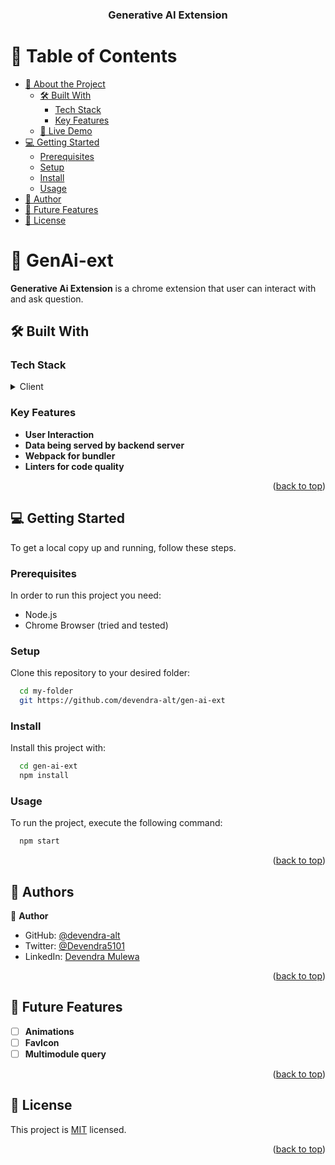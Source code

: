 <div align="center">

  <h3><b>Generative AI Extension</b></h3>

</div>

# 📗 Table of Contents

- [📖 About the Project](#about-project)
  - [🛠 Built With](#built-with)
    - [Tech Stack](#tech-stack)
    - [Key Features](#key-features)
  - [🚀 Live Demo](#live-demo)
- [💻 Getting Started](#getting-started)
  - [Prerequisites](#prerequisites)
  - [Setup](#setup)
  - [Install](#install)
  - [Usage](#usage)
- [👥 Author](#authors)
- [🔭 Future Features](#future-features)
- [📝 License](#license)

<!-- PROJECT DESCRIPTION -->

# 📖 GenAi-ext <a name="about-project"></a>

**Generative Ai Extension** is a chrome extension that user can interact with and ask question.

## 🛠 Built With <a name="built-with"></a>

### Tech Stack <a name="tech-stack"></a>

<details>
  <summary>Client</summary>
  <ul>
    <li><a href="https://webpack.js.org/">webpack</a></li>
    <li><a href="https://developer.mozilla.org/en-US/">Javascript</a></li>
    <li><a href="https://developer.mozilla.org/en-US/">HTML5</a></li>
    <li><a href="https://developer.mozilla.org/en-US/">CSS3</a></li>
  </ul>
</details>

<!-- Features -->

### Key Features <a name="key-features"></a>

- **User Interaction**
- **Data being served by backend server**
- **Webpack for bundler**
- **Linters for code quality**

<p align="right">(<a href="#readme-top">back to top</a>)</p>

<!-- GETTING STARTED -->

## 💻 Getting Started <a name="getting-started"></a>

To get a local copy up and running, follow these steps.

### Prerequisites

In order to run this project you need:

- Node.js
- Chrome Browser (tried and tested)

### Setup

Clone this repository to your desired folder:

```sh
  cd my-folder
  git https://github.com/devendra-alt/gen-ai-ext
```

### Install

Install this project with:

```sh
  cd gen-ai-ext
  npm install
```

### Usage

To run the project, execute the following command:

```sh
  npm start
```

<p align="right">(<a href="#readme-top">back to top</a>)</p>

<!-- AUTHORS -->

## 👥 Authors <a name="authors"></a>

👤 **Author**

- GitHub: [@devendra-alt](https://github.com/devendra-alt)
- Twitter: [@Devendra5101](https://twitter.com/Devendra5101)
- LinkedIn: [Devendra Mulewa](https://linkedin.com/in/devendramulewa)

<p align="right">(<a href="#readme-top">back to top</a>)</p>

<!-- FUTURE FEATURES -->

## 🔭 Future Features <a name="future-features"></a>

- [ ] **Animations**
- [ ] **FavIcon**
- [ ] **Multimodule query**

<p align="right">(<a href="#readme-top">back to top</a>)</p>

<!-- LICENSE -->

## 📝 License <a name="license"></a>

This project is [MIT](/MIT.md) licensed.

<p align="right">(<a href="#readme-top">back to top</a>)</p>
